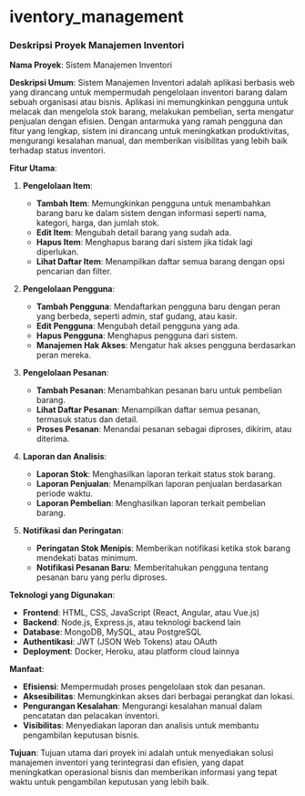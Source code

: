# iventory_management

### Deskripsi Proyek Manajemen Inventori

**Nama Proyek**: Sistem Manajemen Inventori

**Deskripsi Umum**:
Sistem Manajemen Inventori adalah aplikasi berbasis web yang dirancang untuk mempermudah pengelolaan inventori barang dalam sebuah organisasi atau bisnis. Aplikasi ini memungkinkan pengguna untuk melacak dan mengelola stok barang, melakukan pembelian, serta mengatur penjualan dengan efisien. Dengan antarmuka yang ramah pengguna dan fitur yang lengkap, sistem ini dirancang untuk meningkatkan produktivitas, mengurangi kesalahan manual, dan memberikan visibilitas yang lebih baik terhadap status inventori.

**Fitur Utama**:

1. **Pengelolaan Item**:
   - **Tambah Item**: Memungkinkan pengguna untuk menambahkan barang baru ke dalam sistem dengan informasi seperti nama, kategori, harga, dan jumlah stok.
   - **Edit Item**: Mengubah detail barang yang sudah ada.
   - **Hapus Item**: Menghapus barang dari sistem jika tidak lagi diperlukan.
   - **Lihat Daftar Item**: Menampilkan daftar semua barang dengan opsi pencarian dan filter.

2. **Pengelolaan Pengguna**:
   - **Tambah Pengguna**: Mendaftarkan pengguna baru dengan peran yang berbeda, seperti admin, staf gudang, atau kasir.
   - **Edit Pengguna**: Mengubah detail pengguna yang ada.
   - **Hapus Pengguna**: Menghapus pengguna dari sistem.
   - **Manajemen Hak Akses**: Mengatur hak akses pengguna berdasarkan peran mereka.

3. **Pengelolaan Pesanan**:
   - **Tambah Pesanan**: Menambahkan pesanan baru untuk pembelian barang.
   - **Lihat Daftar Pesanan**: Menampilkan daftar semua pesanan, termasuk status dan detail.
   - **Proses Pesanan**: Menandai pesanan sebagai diproses, dikirim, atau diterima.

4. **Laporan dan Analisis**:
   - **Laporan Stok**: Menghasilkan laporan terkait status stok barang.
   - **Laporan Penjualan**: Menampilkan laporan penjualan berdasarkan periode waktu.
   - **Laporan Pembelian**: Menghasilkan laporan terkait pembelian barang.

5. **Notifikasi dan Peringatan**:
   - **Peringatan Stok Menipis**: Memberikan notifikasi ketika stok barang mendekati batas minimum.
   - **Notifikasi Pesanan Baru**: Memberitahukan pengguna tentang pesanan baru yang perlu diproses.

**Teknologi yang Digunakan**:
- **Frontend**: HTML, CSS, JavaScript (React, Angular, atau Vue.js)
- **Backend**: Node.js, Express.js, atau teknologi backend lain
- **Database**: MongoDB, MySQL, atau PostgreSQL
- **Authentikasi**: JWT (JSON Web Tokens) atau OAuth
- **Deployment**: Docker, Heroku, atau platform cloud lainnya

**Manfaat**:
- **Efisiensi**: Mempermudah proses pengelolaan stok dan pesanan.
- **Aksesibilitas**: Memungkinkan akses dari berbagai perangkat dan lokasi.
- **Pengurangan Kesalahan**: Mengurangi kesalahan manual dalam pencatatan dan pelacakan inventori.
- **Visibilitas**: Menyediakan laporan dan analisis untuk membantu pengambilan keputusan bisnis.

**Tujuan**:
Tujuan utama dari proyek ini adalah untuk menyediakan solusi manajemen inventori yang terintegrasi dan efisien, yang dapat meningkatkan operasional bisnis dan memberikan informasi yang tepat waktu untuk pengambilan keputusan yang lebih baik.
